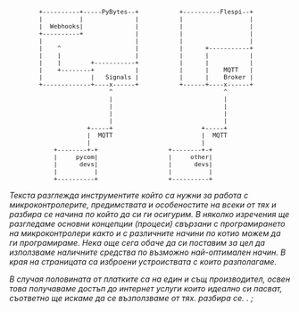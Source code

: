 <pre style="font-size: 11px;overflow-x:auto;margin:0;padding:0;">
        +----------+-----PyBytes--+           +----------Flespi--+
        |          |              |           |                  |
        |  Webhooks|              |           |                  |
        +----------+              |           |                  |
        |                         |           |                  |
        |    ^                    |           |      +-----------+
        |    |                    |           |      |           |
        |    |        +-----------+           |      |           |
        |    +--------+           |           |      |    MQTT   |
        |             |   Signals |           |      |    Broker |
        +-------------+----x------+           +------+----x------+
                           ^                              ^
                           |                              |
                           |                              |
                           |                              |
                           |                              |
                     +-----+                        +-----+
                     |  MQTT                        |  MQTT
                     |                              |
            +--------+-+                   +--------+-+
            |     pycom|                   |     other|
            |      devs|                   |      devs|
            |          |                   |          |
            +----------+                   +----------+</pre>



*Текста разглежда инструментите който са нужни за работа с микроконтролерите, предимствата и особеностите на всеки от тях и разбира се начина по който да си ги осигурим. В няколко изречения ще разгледаме основни концепции (процеси) свързани с програмирането на микроконтролери както и с различните начини по котио можем  да ги програмираме. Нека още сега обаче да си поставим за цел да използваме наличните средства по възможно най-оптимален начин. В края на страницата са изброени устроиствата с които разполагаме.*

*В случая половината от платките са на един и същ производител, освен това получаваме достъп до интернет услуги които идеално си пасват, съответно ще искаме да се възползваме от тях. разбира се. . ;*